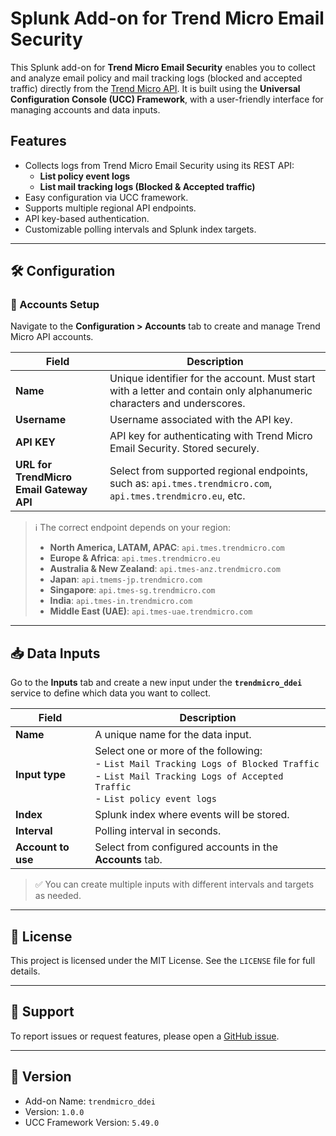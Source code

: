 # Splunk Add-on for Trend Micro Email Security

This Splunk add-on for **Trend Micro Email Security** enables you to collect and analyze email policy and mail tracking logs (blocked and accepted traffic) directly from the [Trend Micro API](https://docs.trendmicro.com/en-us/documentation/article/trend-micro-email-security-rest-api-online-help-getting-started-with). It is built using the **Universal Configuration Console (UCC) Framework**, with a user-friendly interface for managing accounts and data inputs.

## Features

- Collects logs from Trend Micro Email Security using its REST API:
  - **List policy event logs**
  - **List mail tracking logs (Blocked & Accepted traffic)**
- Easy configuration via UCC framework.
- Supports multiple regional API endpoints.
- API key-based authentication.
- Customizable polling intervals and Splunk index targets.

---

## 🛠️ Configuration

### 🔐 Accounts Setup

Navigate to the **Configuration > Accounts** tab to create and manage Trend Micro API accounts.

| Field | Description |
|-------|-------------|
| **Name** | Unique identifier for the account. Must start with a letter and contain only alphanumeric characters and underscores. |
| **Username** | Username associated with the API key. |
| **API KEY** | API key for authenticating with Trend Micro Email Security. Stored securely. |
| **URL for TrendMicro Email Gateway API** | Select from supported regional endpoints, such as: `api.tmes.trendmicro.com`, `api.tmes.trendmicro.eu`, etc. |

> ℹ️ The correct endpoint depends on your region:
> - **North America, LATAM, APAC**: `api.tmes.trendmicro.com`
> - **Europe & Africa**: `api.tmes.trendmicro.eu`
> - **Australia & New Zealand**: `api.tmes-anz.trendmicro.com`
> - **Japan**: `api.tmems-jp.trendmicro.com`
> - **Singapore**: `api.tmes-sg.trendmicro.com`
> - **India**: `api.tmes-in.trendmicro.com`
> - **Middle East (UAE)**: `api.tmes-uae.trendmicro.com`

---

## 📥 Data Inputs

Go to the **Inputs** tab and create a new input under the **`trendmicro_ddei`** service to define which data you want to collect.

| Field | Description |
|-------|-------------|
| **Name** | A unique name for the data input. |
| **Input type** | Select one or more of the following: <br> - `List Mail Tracking Logs of Blocked Traffic` <br> - `List Mail Tracking Logs of Accepted Traffic` <br> - `List policy event logs` |
| **Index** | Splunk index where events will be stored. |
| **Interval** | Polling interval in seconds. |
| **Account to use** | Select from configured accounts in the **Accounts** tab. |

> ✅ You can create multiple inputs with different intervals and targets as needed.


---

## 📄 License

This project is licensed under the MIT License. See the `LICENSE` file for full details.


---

## 🧰 Support

To report issues or request features, please open a [GitHub issue](https://github.com/your-username/your-repo/issues).


---

## 🔖 Version

- Add-on Name: `trendmicro_ddei`
- Version: `1.0.0`
- UCC Framework Version: `5.49.0`
